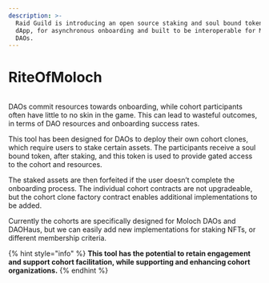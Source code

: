 ```yaml
---
description: >-
  Raid Guild is introducing an open source staking and soul bound token cohort
  dApp, for asynchronous onboarding and built to be interoperable for Moloch
  DAOs.
---
```


# RiteOfMoloch

<figure><img src="https://i.imgur.com/VAZ8SDT.jpg" alt=""><figcaption></figcaption></figure>

DAOs commit resources towards onboarding, while cohort participants often have little to no skin in the game. This can lead to wasteful outcomes, in terms of DAO resources and onboarding success rates.

This tool has been designed for DAOs to deploy their own cohort clones, which require users to stake certain assets. The participants receive a soul bound token, after staking, and this token is used to provide gated access to the cohort and resources.

The staked assets are then forfeited if the user doesn’t complete the onboarding process. The individual cohort contracts are not upgradeable, but the cohort clone factory contract enables additional implementations to be added.

Currently the cohorts are specifically designed for Moloch DAOs and DAOHaus, but we can easily add new implementations for staking NFTs, or different membership criteria.

{% hint style="info" %}
**This tool has the potential to retain engagement and support cohort facilitation, while supporting and enhancing cohort organizations.**
{% endhint %}
